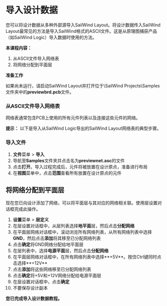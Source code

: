 # 导入设计数据

您可以将设计数据从多种外部源导入SailWind Layout。将设计数据传入SailWind Layout最常见的方法是导入SailWind格式的ASCII文件。这是从原理图捕获产品（如SailWind Logic）导入数据时使用的方法。

**本课程内容：**

1. 从ASCII文件导入网络表
2. 将网络分配到平面层

**准备工作**

如果尚未运行，请启动SailWind Layout并打开位于\SailWind Projects\Samples文件夹中的**previewbrd.pcb**文件。

### 从ASCII文件导入网络表

网络表通常包含PCB上使用的所有元件列表以及连接这些元件的网络。

**提示：** 以下是导入从SailWind Logic导出的SailWind Layout网络表的典型步骤。

### 导入文件

1. **文件**菜单 > **导入**
2. 导航至**Samples**文件夹并点击名为**previewnet.asc**的文件
3. 点击**打开**。导入过程完成后，元件将被放置在设计原点，准备进行布局
4. 在**视图**菜单中，点击**范围**查看所有放置在设计原点的元件

## 将网络分配到平面层

现在您已向设计添加了网络，可以将平面层与其对应的网络相关联。使用层设置对话框完成此操作。

1. **设置**菜单 > **层定义**
2. 在层设置对话框中，从层列表选择**地平面**层，然后点击**分配网络**
3. 在平面层网络对话框中，滚动浏览所有网络列表，从所有网络列表中选择**GND**，然后点击**添加**将其移至已分配网络列表
4. 点击**确定**将GND网络分配给地平面层
5. 在层列表中，选择**电源平面**层，然后点击**分配网络**
6. 在平面层网络对话框中，在所有网络列表中选择**+5V**。按住Ctrl键同时点击选择**+12V**
7. 点击**添加**将这些网络移至已分配网络列表
8. 点击**确定**将+5V和+12V网络分配给电源平面层
9. 在层设置对话框中，点击**确定**
10. 不要保存设计副本

**您已完成导入设计数据教程。**